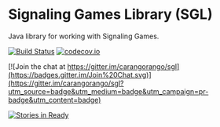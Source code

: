 # Signaling Games Library (SGL)

Java library for working with Signaling Games.

[![Build Status](https://travis-ci.org/carangorango/sgl.svg?branch=master)](https://travis-ci.org/carangorango/sgl) [![codecov.io](https://codecov.io/github/carangorango/sgl/coverage.svg?branch=master)](https://codecov.io/github/carangorango/sgl?branch=master)

[![Join the chat at https://gitter.im/carangorango/sgl](https://badges.gitter.im/Join%20Chat.svg)](https://gitter.im/carangorango/sgl?utm_source=badge&utm_medium=badge&utm_campaign=pr-badge&utm_content=badge)

[![Stories in Ready](https://badge.waffle.io/carangorango/sgl.png?label=ready&title=Ready)](http://waffle.io/carangorango/sgl)
